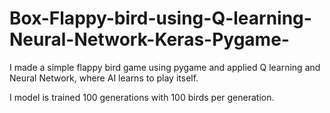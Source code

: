 # Box-Flappy-bird-using-Q-learning-Neural-Network-Keras-Pygame-
I made a simple flappy bird game using pygame and applied Q learning and Neural Network, where AI learns to play itself.

I model is trained 100 generations with 100 birds per generation. 

